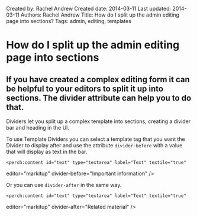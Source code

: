 Created by: Rachel Andrew
Created date: 2014-03-11
Last updated: 2014-03-11
Authors: Rachel Andrew
Title: How do I split up the admin editing page into sections?
Tags: admin, editing, templates

# How do I split up the admin editing page into sections

## If you have created a complex editing form it can be helpful to your editors to split it up into sections. The divider attribute can help you to do that.

Dividers let you split up a complex template into sections, creating a divider bar and heading in the UI.

To use Template Dividers you can select a template tag that you want the Divider to display after and use the attribute `divider-before` with a value that will display as text in the bar.

    <perch:content id="text" type="textarea" label="Text" textile="true" 
editor="markitup" divider-before="Important information" />

Or you can use `divider-after` in the same way.

    <perch:content id="text" type="textarea" label="Text" textile="true" 
editor="markitup" divider-after="Related material" />